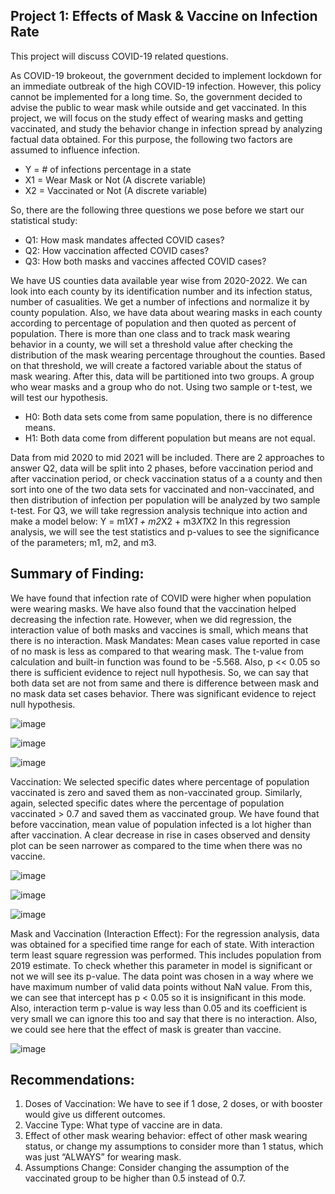 ## Project 1: Effects of Mask & Vaccine on Infection Rate
This project will discuss COVID-19 related questions.

As COVID-19 brokeout, the government decided to implement lockdown for an immediate outbreak of the high COVID-19 infection. However, this policy cannot be implemented for a long time. So, the government decided to advise the public to wear mask while outside and get vaccinated.
In this project, we will focus on the study effect of wearing masks and getting vaccinated, and study the behavior change in infection spread by analyzing factual data obtained.
For this purpose, the following two factors are assumed to influence infection.
  - Y = # of infections percentage in a state
  - X1 = Wear Mask or Not (A discrete variable)
  - X2 = Vaccinated or Not (A discrete variable)

So, there are the following three questions we pose before we start our statistical study:
  - Q1: How mask mandates affected COVID cases?
  - Q2: How vaccination affected COVID cases?
  - Q3: How both masks and vaccines affected COVID cases?

We have US counties data available year wise from 2020-2022. We can look into each county by its identification number and its infection status, number of casualities. We get a number of infections and normalize it by county population. Also, we have data about wearing masks in each county according to percentage of population and then quoted as percent of population.
There is more than one class and to track mask wearing behavior in a county, we will set a threshold value after checking the distribution of the mask wearing percentage throughout the counties. Based on that threshold, we will create a factored variable about the status of mask wearing. After this, data will be partitioned into two groups. A group who wear masks and a group who do not.
Using two sample or t-test, we will test our hypothesis.
  - H0: Both data sets come from same population, there is no difference means.
  - H1: Both data come from different population but means are not equal.

Data from mid 2020 to mid 2021 will be included.
There are 2 approaches to answer Q2, data will be split into 2 phases, before vaccination period and after vaccination period, or check vaccination status of a a county and then sort into one of the two data sets for vaccinated and non-vaccinated, and then distribution of infection per population will be analyzed by two sample t-test.
For Q3, we will take regression analysis technique into action and make a model below:
  Y = m1*X1 + m2*X2 + m3*X1*X2
In this regression analysis, we will see the test statistics and p-values to see the significance of the parameters; m1, m2, and m3.
## Summary of Finding:
We have found that infection rate of COVID were higher when population were wearing masks. We have also found that the vaccination helped decreasing the infection rate. However, when we did regression, the interaction value of both masks and vaccines is small, which means that there is no interaction.
Mask Mandates: Mean cases value reported in case of no mask is less as compared to that wearing mask. The t-value from calculation and built-in function was found to be -5.568. Also, p << 0.05 so there is sufficient evidence to reject null hypothesis. So, we can say that both data set are not from same and there is difference between mask and no mask data set cases behavior. There was significant evidence to reject null hypothesis. 

![image](https://user-images.githubusercontent.com/112144648/197838355-a1aa4291-832e-4801-a1d7-4040bc3f2306.png)

![image](https://user-images.githubusercontent.com/112144648/197838454-0b01309d-5bbf-4d75-aa5a-f7b0aebf3b00.png)

![image](https://user-images.githubusercontent.com/112144648/197838181-2ca45778-088a-4df9-bb15-0a0d540aaabd.png)

Vaccination: We selected specific dates where percentage of population vaccinated is zero and saved them as non-vaccinated group. Similarly, again, selected specific dates where the percentage of population vaccinated > 0.7 and saved them as vaccinated group. We have found that before vaccination, mean value of population infected is a lot higher than after vaccination. A clear decrease in rise in cases observed and density plot can be seen narrower as compared to the time when there was no vaccine.

![image](https://user-images.githubusercontent.com/112144648/197839059-1f122235-81bb-4d5b-a24a-b4d6d97c80f6.png)

![image](https://user-images.githubusercontent.com/112144648/197839100-78caf5a3-71f9-4e91-bae9-054ad800f043.png)

![image](https://user-images.githubusercontent.com/112144648/197839161-755fad90-e7eb-4092-8d08-e38fc6023831.png)

Mask and Vaccination (Interaction Effect): For the regression analysis, data was obtained for a specified time range for each of state. With interaction term least square regression was performed. This includes population from 2019 estimate. To check whether this parameter in model is significant or not we will see its p-value. The data point was chosen in a way where we have maximum number of valid data points without NaN value. From this, we can see that intercept has p < 0.05 so it is insignificant in this mode. Also, interaction term p-value is way less than 0.05 and its coefficient is very small we can ignore this too and say that there is no interaction. Also, we could see here that the effect of mask is greater than vaccine.

![image](https://user-images.githubusercontent.com/112144648/197839314-cf41dbe4-287d-45bb-b07a-d0a6c3d68b3d.png)

## Recommendations:
1) Doses of Vaccination: We have to see if 1 dose, 2 doses, or with booster would give us different outcomes.
2) Vaccine Type: What type of vaccine are in data.
3) Effect of other mask wearing behavior: effect of other mask wearing status, or change my assumptions to consider more than 1 status, which was just “ALWAYS” for wearing mask.
4) Assumptions Change: Consider changing the assumption of the vaccinated group to be higher than 0.5 instead of 0.7.
